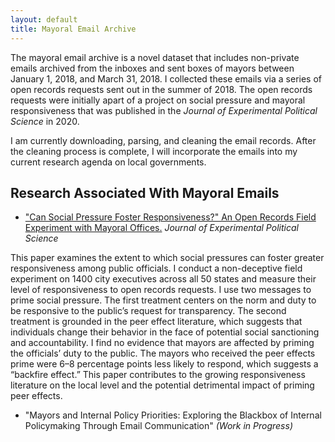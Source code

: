 ```yaml
---
layout: default
title: Mayoral Email Archive
---
```


The mayoral email archive is a novel dataset that includes non-private emails archived from the inboxes and sent boxes of mayors between January 1, 2018, and March 31, 2018. I collected these emails via a series of open records requests sent out in the summer of 2018. The open records requests were initially apart of a project on social pressure and mayoral responsiveness that was published in the *Journal of Experimental Political Science* in 2020.  

I am currently downloading, parsing, and cleaning the email records. After the cleaning process is complete, I will incorporate the emails into my current research agenda on local governments.  

## Research Associated With Mayoral Emails

* ["Can Social Pressure Foster Responsiveness?" An Open Records Field Experiment with Mayoral Offices.](https://www.cambridge.org/core/journals/journal-of-experimental-political-science/article/can-social-pressure-foster-responsiveness-an-open-records-field-experiment-with-mayoral-offices/514BD7EBF8449FA868D995A599EABCC8) *Journal of Experimental Political Science*

This paper examines the extent to which social pressures can foster greater responsiveness among public officials. I conduct a non-deceptive field experiment on 1400 city executives across all 50 states and measure their level of responsiveness to open records requests. I use two messages to prime social pressure. The first treatment centers on the norm and duty to be responsive to the public’s request for transparency. The second treatment is grounded in the peer effect literature, which suggests that individuals change their behavior in the face of potential social sanctioning and accountability. I find no evidence that mayors are affected by priming the officials’ duty to the public. The mayors who received the peer effects prime were 6–8 percentage points less likely to respond, which suggests a “backfire effect.” This paper contributes to the growing responsiveness literature on the local level and the potential detrimental impact of priming peer effects.

* "Mayors and Internal Policy Priorities: Exploring the Blackbox of Internal Policymaking Through Email Communication" *(Work in Progress)*

